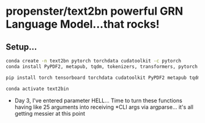 # propenster/text2bn powerful GRN Language Model...that rocks!



## Setup...
```bash
conda create -n text2bn pytorch torchdata cudatoolkit -c pytorch
conda install PyPDF2, metapub, tqdm, tokenizers, transformers, pytorch

pip install torch tensorboard torchdata cudatoolkit PyPDF2 metapub tqdm tokenizers transformers SentencePiece

conda activate text2bin

```


* Day 3, I've entered parameter HELL... Time to turn these functions having like 25 arguments into receiving 
*CLI args via argparse... it's all getting messier at this point